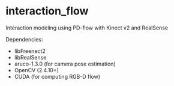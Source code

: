 # interaction_flow
Interaction modeling using PD-flow with Kinect v2 and RealSense

Dependencies:
- libFreenect2
- libRealSense
- aruco-1.3.0 (for camera pose estimation)
- OpenCV (2.4.10+)
- CUDA (for computing RGB-D flow)